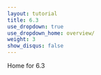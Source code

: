 ```yaml
---
layout: tutorial
title: 6.3
use_dropdown: true
use_dropdown_home: overview/
weight: 3
show_disqus: false
---
```

Home for 6.3
